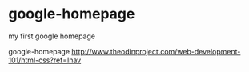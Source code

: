 # google-homepage
my first google homepage

google-homepage
http://www.theodinproject.com/web-development-101/html-css?ref=lnav
